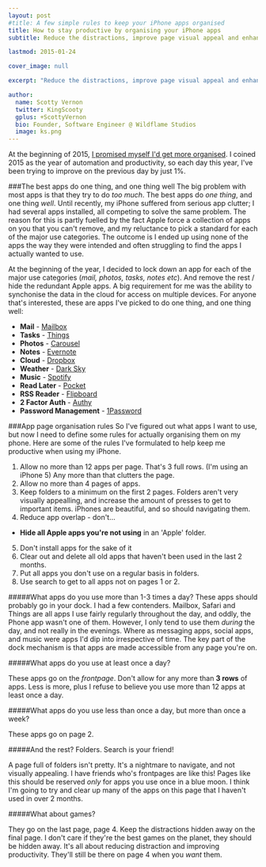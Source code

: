 ```yaml
---
layout: post
#title: A few simple rules to keep your iPhone apps organised
title: How to stay productive by organising your iPhone apps
subtitle: Reduce the distractions, improve page visual appeal and enhance productivity.

lastmod: 2015-01-24

cover_image: null

excerpt: "Reduce the distractions, improve page visual appeal and enhance productivity."

author:
  name: Scotty Vernon
  twitter: KingScooty
  gplus: +ScottyVernon 
  bio: Founder, Software Engineer @ Wildflame Studios
  image: ks.png
---
```


At the beginning of 2015, [I promised myself I'd get more organised](/2014/12/Farewell-2014-hello-2015/). I coined 2015 as the year of automation and productivity, so each day this year, I've been trying to improve on the previous day by just 1%. 

###The best apps do one thing, and one thing well
The big problem with most apps is that they try to do *too much*. The best apps do *one thing*, and one thing *well*. Until recently, my iPhone suffered from serious app clutter; I had several apps installed, all competing to solve the same problem. The reason for this is partly fuelled by the fact Apple force a collection of apps on you that you can't remove, and my reluctance to pick a standard for each of the major use categories. The outcome is I ended up using none of the apps the way they were intended and often struggling to find the apps I actually wanted to use.

At the beginning of the year, I decided to lock down an app for each of the major use categories (*mail, photos, tasks, notes etc*). And remove the rest / hide the redundant Apple apps. A big requirement for me was the ability to synchonise the data in the cloud for access on multiple devices. For anyone that's interested, these are apps I've picked to do one thing, and one thing well:

- **Mail** - [Mailbox](https://itunes.apple.com/gb/app/mailbox/id576502633)
- **Tasks** - [Things](https://itunes.apple.com/gb/app/things/id284971781)
- **Photos** - [Carousel](https://itunes.apple.com/gb/app/carousel-by-dropbox/id825931374)
- **Notes** - [Evernote](https://itunes.apple.com/gb/app/evernote/id281796108)
- **Cloud** - [Dropbox](https://itunes.apple.com/gb/app/dropbox/id327630330)
- **Weather** - [Dark Sky](https://itunes.apple.com/gb/app/dark-sky-weather-radar-hyperlocal/id517329357)
- **Music** - [Spotify](https://itunes.apple.com/gb/app/spotify-music/id324684580)
- **Read Later** - [Pocket](https://itunes.apple.com/gb/app/pocket-save-articles-videos/id309601447)
- **RSS Reader** - [Flipboard](https://itunes.apple.com/gb/app/flipboard-your-social-news/id358801284)
- **2 Factor Auth** - [Authy](https://itunes.apple.com/gb/app/authy/id494168017)
- **Password Management** - [1Password](https://itunes.apple.com/gb/app/1password-password-manager/id568903335)

###App page organisation rules
So I've figured out what apps I want to use, but now I need to define some rules for actually organising them on my phone. Here are some of the rules I've formulated to help keep me productive when using my iPhone. 

1. Allow no more than 12 apps per page. That's 3 full rows. (I'm using an iPhone 5) Any more than that clutters the page.
2. Allow no more than 4 pages of apps.
3. Keep folders to a minimum on the first 2 pages. Folders aren't very visually appealling, and increase the amount of presses to get to important items. iPhones are beautiful, and so should navigating them.
4. Reduce app overlap - don't...
  * **Hide all Apple apps you're not using** in an 'Apple' folder.
5. Don't install apps for the sake of it
6. Clear out and delete all old apps that haven't been used in the last 2 months.
7. Put all apps you don't use on a regular basis in folders.
8. Use search to get to all apps not on pages 1 or 2.

#####What apps do you use more than 1-3 times a day?
These apps should probably go in your dock. I had a few contenders. Mailbox, Safari and Things are all apps I use fairly regularly throughout the day, and oddly, the Phone app wasn't one of them. However, I only tend to use them *during* the day, and not really in the evenings. Where as messaging apps, social apps, and music were apps I'd dip into irrespective of time. The key part of the dock mechanism is that apps are made accessible from any page you're on. 

#####What apps do you use at least once a day?

These apps go on the *frontpage*. Don't allow for any more than **3 rows** of apps. Less is more, plus I refuse to believe you use more than 12 apps at least once a day.

#####What apps do you use less than once a day, but more than once a week?

These apps go on page 2.

#####And the rest? Folders. Search is your friend!

A page full of folders isn't pretty. It's a nightmare to navigate, and not visually appealing. I have friends who's frontpages are like this! Pages like this should be reserved *only* for apps you use once in a blue moon. I think I'm going to try and clear up many of the apps on this page that I haven't used in over 2 months.


#####What about games?

They go on the last page, page 4. Keep the distractions hidden away on the final page. I don't care if they're the best games on the planet, they should be hidden away. It's all about reducing distraction and improving productivity. They'll still be there on page 4 when you *want* them.

